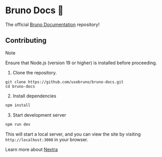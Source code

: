 # Bruno Docs 📝

The official [Bruno Documentation](https://docs.usebruno.com/) repository!

## Contributing

> [!NOTE]
> Ensure that Node.js (version 19 or higher) is installed before proceeding.

1. Clone the repository.
```
git clone https://github.com/usebruno/bruno-docs.git
cd bruno-docs
```
2. Install dependencies 
```js
npm install
```
3. Start development server
```js
npm run dev
```

This will start a local server, and you can view the site by visiting `http://localhost:3000` in your browser.

Learn more about [Nextra](https://nextra.site/)